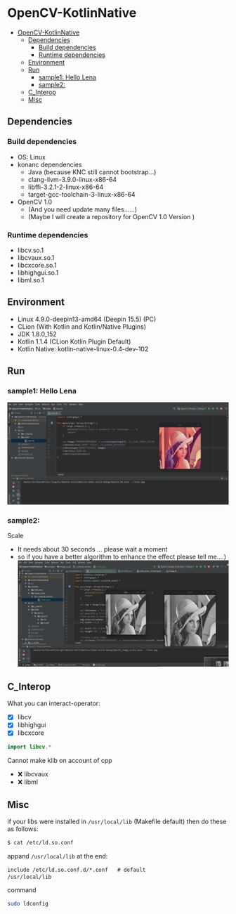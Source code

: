 # OpenCV-KotlinNative

<!-- @import "[TOC]" {cmd="toc" depthFrom=1 depthTo=6 orderedList=false} -->
<!-- code_chunk_output -->

* [OpenCV-KotlinNative](#opencv-kotlinnative)
	* [Dependencies](#dependencies)
		* [Build dependencies](#build-dependencies)
		* [Runtime dependencies](#runtime-dependencies)
	* [Environment](#environment)
	* [Run](#run)
		* [sample1: Hello Lena](#sample1-hello-lena)
		* [sample2:](#sample2)
	* [C_Interop](#c_interop)
	* [Misc](#misc)

<!-- /code_chunk_output -->

## Dependencies

### Build dependencies 
- OS: Linux 
- konanc dependencies
    - Java (because KNC still cannot bootstrap...)
    - clang-llvm-3.9.0-linux-x86-64
    - libffi-3.2.1-2-linux-x86-64
    - target-gcc-toolchain-3-linux-x86-64
- OpenCV 1.0
    - (And you need update many files……)
    - (Maybe I will create a repository for OpenCV 1.0 Version )

### Runtime dependencies
- libcv.so.1
- libcvaux.so.1
- libcxcore.so.1
- libhighgui.so.1
- libml.so.1

## Environment
- Linux 4.9.0-deepin13-amd64 (Deepin 15.5) (PC)
- CLion (With Kotlin and Kotlin/Native Plugins)
- JDK 1.8.0_152
- Kotlin 1.1.4 (CLion Kotlin Plugin Default)
- Kotlin Native: kotlin-native-linux-0.4-dev-102

## Run
### sample1: Hello Lena
![finally you can see lena.jpg](./pic/pic0.png)

### sample2:
Scale 
- It needs about 30 seconds ... please wait a moment
- so if you have a better algorithm to enhance the effect please tell me....)
![scale](./pic/pic1.png)

## C_Interop
What you can interact-operator:

- [X] libcv
- [X] libhighgui
- [X] libcxcore

```kotlin
import libcv.*
```

Cannot make klib on account of cpp

- :x: libcvaux 
- :x: libml 


## Misc

if your libs were installed in `/usr/local/lib` (Makefile default)
then do these as follows:

```bash
$ cat /etc/ld.so.conf
```

appand `/usr/local/lib` at the end:

```
include /etc/ld.so.conf.d/*.conf   # default
/usr/local/lib
```

command

```bash
sudo ldconfig
```
